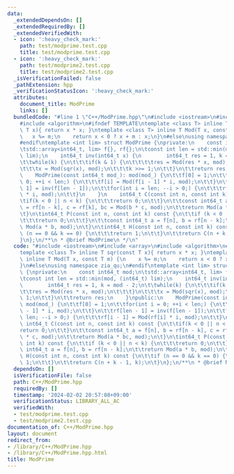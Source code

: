 ```yaml
---
data:
  _extendedDependsOn: []
  _extendedRequiredBy: []
  _extendedVerifiedWith:
  - icon: ':heavy_check_mark:'
    path: test/modprime.test.cpp
    title: test/modprime.test.cpp
  - icon: ':heavy_check_mark:'
    path: test/modprime2.test.cpp
    title: test/modprime2.test.cpp
  _isVerificationFailed: false
  _pathExtension: hpp
  _verificationStatusIcon: ':heavy_check_mark:'
  attributes:
    document_title: ModPrime
    links: []
  bundledCode: "#line 1 \"C++/ModPrime.hpp\"\n#include <iostream>\n#include <array>\n\
    #include <algorithm>\n#ifndef TEMPLATE\ntemplate <class T> inline T sqr(const\
    \ T x){ return x * x; }\ntemplate <class T> inline T Mod(T x, const T m) {\n \
    \   x %= m;\n    return x < 0 ? x + m : x;\n}\n#else\nusing namespace zia_qu;\n\
    #endif\ntemplate <int lim> struct ModPrime {\nprivate:\n    const int64_t mod;\n\
    \tstd::array<int64_t, lim> f{}, rf{};\n\tconst int len = std::min(mod, (int64_t)\
    \ lim);\n    int64_t inv(int64_t x) {\n        int64_t res = 1, k = mod - 2;\n\
    \t\twhile(k) {\n\t\t\tif(k & 1) {\n\t\t\t\tres = Mod(res * x, mod);\n\t\t\t}\n\
    \t\t\tx = Mod(sqr(x), mod);\n\t\t\tk >>= 1;\n\t\t}\n\t\treturn res;\n    }\npublic:\n\
    \    ModPrime(const int64_t mod_): mod(mod_) {\n\t\tf[0] = 1;\n\t\tfor(int i =\
    \ 0; ++i < len;) {\n\t\t\tf[i] = Mod(f[i - 1] * i, mod);\n\t\t}\n\t\trf[len -\
    \ 1] = inv(f[len - 1]);\n\t\tfor(int i = len; --i > 0;) {\n\t\t\trf[i - 1] = Mod(rf[i]\
    \ * i, mod);\n\t\t}\n    }\n    int64_t C(const int n, const int k) const {\n\t\
    \tif(k < 0 || n < k) {\n\t\t\treturn 0;\n\t\t}\n\t\tconst int64_t a = f[n], b\
    \ = rf[n - k], c = rf[k], bc = Mod(b * c, mod);\n\t\treturn Mod(a * bc, mod);\n\
    \t}\n\tint64_t P(const int n, const int k) const {\n\t\tif (k < 0 || n < k) {\n\
    \t\t\treturn 0;\n\t\t}\n\t\tconst int64_t a = f[n], b = rf[n - k];\n\t\treturn\
    \ Mod(a * b, mod);\n\t}\n\tint64_t H(const int n, const int k) const {\n\t\tif\
    \ (n == 0 && k == 0) {\n\t\t\treturn 1;\n\t\t}\n\t\treturn C(n + k - 1, k);\n\t\
    }\n};\n/**\n * @brief ModPrime\n */\n"
  code: "#include <iostream>\n#include <array>\n#include <algorithm>\n#ifndef TEMPLATE\n\
    template <class T> inline T sqr(const T x){ return x * x; }\ntemplate <class T>\
    \ inline T Mod(T x, const T m) {\n    x %= m;\n    return x < 0 ? x + m : x;\n\
    }\n#else\nusing namespace zia_qu;\n#endif\ntemplate <int lim> struct ModPrime\
    \ {\nprivate:\n    const int64_t mod;\n\tstd::array<int64_t, lim> f{}, rf{};\n\
    \tconst int len = std::min(mod, (int64_t) lim);\n    int64_t inv(int64_t x) {\n\
    \        int64_t res = 1, k = mod - 2;\n\t\twhile(k) {\n\t\t\tif(k & 1) {\n\t\t\
    \t\tres = Mod(res * x, mod);\n\t\t\t}\n\t\t\tx = Mod(sqr(x), mod);\n\t\t\tk >>=\
    \ 1;\n\t\t}\n\t\treturn res;\n    }\npublic:\n    ModPrime(const int64_t mod_):\
    \ mod(mod_) {\n\t\tf[0] = 1;\n\t\tfor(int i = 0; ++i < len;) {\n\t\t\tf[i] = Mod(f[i\
    \ - 1] * i, mod);\n\t\t}\n\t\trf[len - 1] = inv(f[len - 1]);\n\t\tfor(int i =\
    \ len; --i > 0;) {\n\t\t\trf[i - 1] = Mod(rf[i] * i, mod);\n\t\t}\n    }\n   \
    \ int64_t C(const int n, const int k) const {\n\t\tif(k < 0 || n < k) {\n\t\t\t\
    return 0;\n\t\t}\n\t\tconst int64_t a = f[n], b = rf[n - k], c = rf[k], bc = Mod(b\
    \ * c, mod);\n\t\treturn Mod(a * bc, mod);\n\t}\n\tint64_t P(const int n, const\
    \ int k) const {\n\t\tif (k < 0 || n < k) {\n\t\t\treturn 0;\n\t\t}\n\t\tconst\
    \ int64_t a = f[n], b = rf[n - k];\n\t\treturn Mod(a * b, mod);\n\t}\n\tint64_t\
    \ H(const int n, const int k) const {\n\t\tif (n == 0 && k == 0) {\n\t\t\treturn\
    \ 1;\n\t\t}\n\t\treturn C(n + k - 1, k);\n\t}\n};\n/**\n * @brief ModPrime\n */"
  dependsOn: []
  isVerificationFile: false
  path: C++/ModPrime.hpp
  requiredBy: []
  timestamp: '2024-02-02 20:57:08+09:00'
  verificationStatus: LIBRARY_ALL_AC
  verifiedWith:
  - test/modprime.test.cpp
  - test/modprime2.test.cpp
documentation_of: C++/ModPrime.hpp
layout: document
redirect_from:
- /library/C++/ModPrime.hpp
- /library/C++/ModPrime.hpp.html
title: ModPrime
---
```

